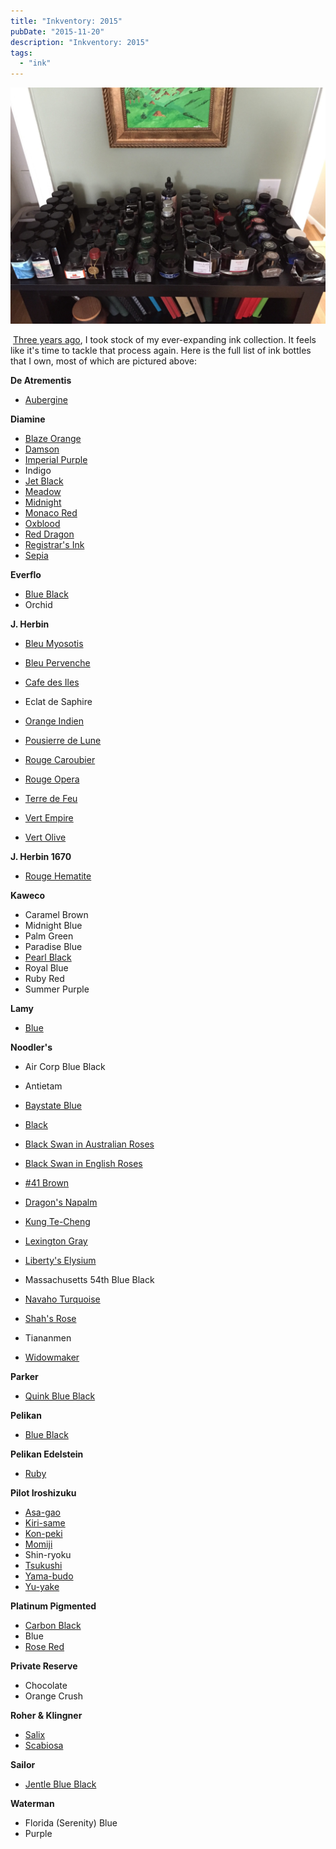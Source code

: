 ```yaml
---
title: "Inkventory: 2015"
pubDate: "2015-11-20"
description: "Inkventory: 2015"
tags:
  - "ink"
---
```


![Inkventory](inkventory.jpg)

 [Three years ago](/blog/2012/1/27/inkventory-2012), I took stock of my ever-expanding ink collection. It feels like it's time to tackle that process again. Here is the full list of ink bottles that I own, most of which are pictured above:

**De Atrementis**

- [Aubergine](/blog/2012/4/27/ink-review-de-atramentis-aubergine)

**Diamine**

- [Blaze Orange](/blog/2015/6/27/ink-review-diamine-blaze-orange)
- [Damson](/blog/2012/1/15/ink-review-diamine-damson)
- [Imperial Purple](/blog/2010/10/18/ink-review-diamine-imperial-purple)
- Indigo
- [Jet Black](/blog/2010/11/2/ink-review-diamine-jet-black)
- [Meadow](/blog/2015/5/25/ink-review-diamine-meadow)
- [Midnight](/blog/2011/2/1/ink-review-diamine-midnight)
- [Monaco Red](/blog/2010/12/24/ink-review-diamine-monaco-red)
- [Oxblood](/blog/2010/9/14/ink-review-diamine-oxblood)
- [Red Dragon](/blog/2010/9/7/ink-review-diamine-red-dragon)
- [Registrar's Ink](/blog/2010/9/3/ink-review-diamine-registrars-ink)
- [Sepia](/blog/2010/12/7/ink-review-diamine-sepia)

**Everflo**

- [Blue Black](/blog/2011/1/11/ink-review-everflo-blue-black)
- Orchid

**J. Herbin**

- [Bleu Myosotis](/blog/2010/11/15/ink-review-j-herbin-bleu-myosotis)
- [Bleu Pervenche](/blog/2013/1/1/ink-review-j-herbin-bleu-pervenche)
- [Cafe des Iles](/blog/2010/3/22/ink-review-j-herbin-cafe-des-isles)
- Eclat de Saphire
- [Orange Indien](/blog/2010/5/29/ink-review-j-herbin-orange-indien)
- [Pousierre de Lune](/blog/2010/3/3/ink-review-j-herbin-poussiere-de-lune)

- [Rouge Caroubier](/blog/2010/8/18/ink-review-j-herbin-rouge-caroubier)
- [Rouge Opera](/blog/2013/6/16/ink-review-j-herbin-rouge-opera)
- [Terre de Feu](/blog/2011/1/3/ink-review-j-herbin-terre-de-feu)
- [Vert Empire](/blog/2010/3/13/ink-review-j-herbin-vert-empire)
- [Vert Olive](/blog/2010/6/8/ink-review-j-herbin-vert-olive)

**J. Herbin 1670**

- [Rouge Hematite](/blog/2010/5/16/ink-review-j-herbin-1670)

**Kaweco**

- Caramel Brown
- Midnight Blue
- Palm Green
- Paradise Blue
- [Pearl Black](/blog/2015/10/28/ine-review-kaweco-pearl-black)
- Royal Blue
- Ruby Red
- Summer Purple

**Lamy**

- [Blue](/blog/2010/3/6/ink-review-lamy-blue)

**Noodler's**

- Air Corp Blue Black
- Antietam
- [Baystate Blue](/blog/2011/2/22/ink-review-noodlers-baystate-blue)
- [Black](/blog/2012/3/24/ink-review-noodlers-black-revisited)
- [Black Swan in Australian Roses](/blog/2010/11/30/ink-review-noodlers-black-swan-in-australian-roses)
- [Black Swan in English Roses](/blog/2011/3/29/ink-review-noodlers-black-swan-in-english-roses)
- [#41 Brown](/blog/2012/5/20/ink-review-noodlers-41-brown)

- [Dragon's Napalm](/blog/2011/4/5/ink-review-noodlers-dragons-napalm)
- [Kung Te-Cheng](/blog/2010/7/25/ink-review-noodlers-kung-te-cheng)
- [Lexington Gray](/blog/2015/9/23/ink-review-noodlers-lexington-gray)

- [Liberty's Elysium](/blog/2012/7/8/ink-review-noodlers-libertys-elysium)
- Massachusetts 54th Blue Black
- [Navaho Turquoise](/blog/2010/3/28/ink-review-noodlers-navaho-turquoise)
- [Shah's Rose](/blog/2010/5/10/ink-review-noodlers-shahs-rose)
- Tiananmen

- [Widowmaker](/blog/2010/8/3/ink-review-noodlers-widowmaker)

**Parker**

- [Quink Blue Black](/blog/2011/3/22/ink-review-parker-quink-blue-black)

**Pelikan**

- [Blue Black](/blog/2010/9/21/ink-review-pelikan-blue-black)

**Pelikan Edelstein**

- [Ruby](/blog/2010/10/9/ink-review-pelikan-edelstein-ruby)

**Pilot Iroshizuku**

- [Asa-gao](/blog/2014/8/3/ink-review-iroshizuku-asagao)
- [Kiri-same](/blog/2010/3/1/ink-review-iroshizuku-kiri-same)
- [Kon-peki](/blog/2010/3/18/ink-review-iroshizuku-kon-peki)
- [Momiji](/blog/2010/4/28/ink-review-iroshizuku-momiji)
- Shin-ryoku
- [Tsukushi](/blog/2014/10/1/ink-review-iroshizuku-tsukushi)
- [Yama-budo](/blog/2010/4/10/ink-review-iroshizuku-yama-budo)
- [Yu-yake](/blog/2010/2/28/ink-review-iroshizuku-yu-yake)

**Platinum Pigmented**

- [Carbon Black](/blog/2011/3/8/ink-review-platinum-carbon-black)
- Blue
- [Rose Red](/blog/2011/2/8/ink-review-platinum-pigment-rose-red)

**Private Reserve**

- Chocolate
- Orange Crush

**Roher & Klingner**

- [Salix](/blog/2012/4/9/ink-review-rohrer-and-klingner-salix)
- [Scabiosa](/blog/2012/2/16/ink-review-rohrer-and-klingner-scabiosa)

**Sailor**

- [Jentle Blue Black](/blog/2011/5/3/ink-review-sailor-jentle-blue-black)

**Waterman**

- Florida (Serenity) Blue
- Purple
